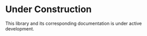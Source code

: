 # Under Construction

This library and its corresponding documentation is under active development.
